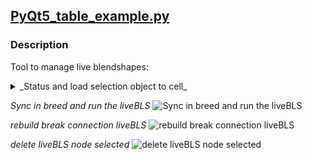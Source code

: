 ## [PyQt5_table_example.py](https://github.com/AdienDendra/ADScripts/blob/master/ui/PyQt5_table_example.py)
### Description
Tool to manage live blendshapes: 
<details>
           <summary>_Status and load selection object to cell_</summary>
           <p>![Status and load selection object to cell](https://user-images.githubusercontent.com/47624392/210292847-f2b7d877-943a-4751-900c-f763d8f3e012.gif)</p>
         </details>
         
_Sync in breed and run the liveBLS_
![Sync in breed and run the liveBLS](https://user-images.githubusercontent.com/47624392/210292985-fa3bb5b6-b115-4fba-964a-9f8aa0f1db36.gif)

_rebuild break connection liveBLS_
![rebuild break connection liveBLS](https://user-images.githubusercontent.com/47624392/210292949-a8b358d5-3576-400a-8747-96b3388434eb.gif)

_delete liveBLS node selected_
![delete liveBLS node selected](https://user-images.githubusercontent.com/47624392/210293007-a383a5e0-0ccd-44d1-82ac-02440051f049.gif)
